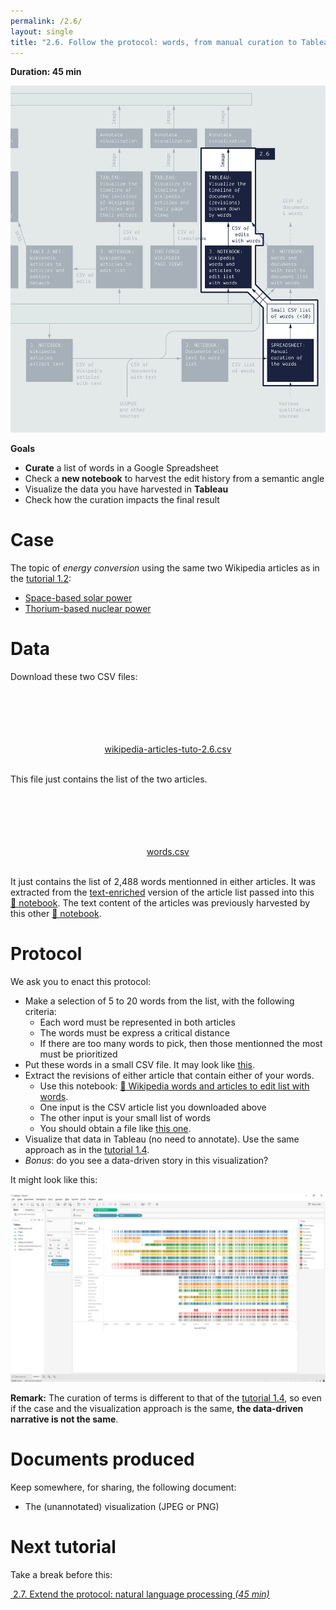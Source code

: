 ```yaml
---
permalink: /2.6/
layout: single
title: "2.6. Follow the protocol: words, from manual curation to Tableau"
---
```


**Duration: 45 min**

[
	![Overview tuto 2.6](../assets/images/2-6.jpg)
](../assets/images/2-6.jpg)

**Goals**
* **Curate** a list of words in a Google Spreadsheet
* Check a **new notebook** to harvest the edit history from a semantic angle
* Visualize the data you have harvested in **Tableau**
* Check how the curation impacts the final result

# Case

The topic of *energy conversion* using the same two Wikipedia articles as in the [tutorial 1.2](../1.2/):
* [Space-based solar power](https://en.wikipedia.org/wiki/Space-based_solar_power)
* [Thorium-based nuclear power](https://en.wikipedia.org/wiki/Thorium-based_nuclear_power)

# Data

Download these two CSV files:

<center><a href="../assets/data/2-6/wikipedia-articles-tuto-2.6.csv">
	<i class="fas fa-file-csv" style="font-size:5em"></i><br>
	wikipedia-articles-tuto-2.6.csv
</a><br><br></center>

This file just contains the list of the two articles.

<center><a href="../assets/data/2-6/words.csv">
	<i class="fas fa-file-csv" style="font-size:5em"></i><br>
	words.csv
</a><br><br></center>

It just contains the list of 2,488 words mentionned in either articles. It was extracted from the [<i class="fas fa-file-csv"></i> text-enriched](../assets/data/2-6/wikipedia-articles-with-text-tuto-2.6.csv) version of the article list passed into this [🍕&nbsp;notebook](https://colab.research.google.com/github/jacomyma/mapping-controversies/blob/main/notebooks/Documents_with_text_to_word_list.ipynb). The text content of the articles was previously harvested by this other [🍾&nbsp;notebook](https://colab.research.google.com/github/jacomyma/mapping-controversies/blob/main/notebooks/Wikipedia_articles_extract_text.ipynb).

# Protocol

We ask you to enact this protocol:
* Make a selection of 5 to 20 words from the list, with the following criteria:
	* Each word must be represented in both articles
	* The words must be express a critical distance
	* If there are too many words to pick, then those mentionned the most must be prioritized
* Put these words in a small CSV file. It may look like [<i class="fas fa-file-csv"></i> this](../assets/data/2-6/words-small-list.csv).
* Extract the revisions of either article that contain either of your words.
	* Use this notebook: [🍱&nbsp;Wikipedia words and articles to edit list with words](https://colab.research.google.com/github/jacomyma/mapping-controversies/blob/main/notebooks/Wikipedia_words_and_articles_to_edit_list_with_words.ipynb).
	* One input is the CSV article list you downloaded above
	* The other input is your small list of words
	* You should obtain a file like [<i class="fas fa-file-csv"></i> this one](../assets/data/2-6/terms-and-revisions.csv).
* Visualize that data in Tableau (no need to annotate). Use the same approach as in the [tutorial 1.4](../1.4/).
* *Bonus*: do you see a data-driven story in this visualization?

It might look like this:

[
	![Tableau](../assets/images/2-6/tableau.png)
](../assets/images/2-6/tableau.png)

**Remark:** The curation of terms is different to that of the [tutorial 1.4](../1.4/), so even if the case and the visualization approach is the same, **the data-driven narrative is not the same**.

# Documents produced

Keep somewhere, for sharing, the following document:
* The (unannotated) visualization (JPEG or PNG)

# Next tutorial

Take a break before this:

[<i class="fas fa-forward"></i>&nbsp;2.7. Extend the protocol: natural language processing *(45 min)*](../2.7/)
